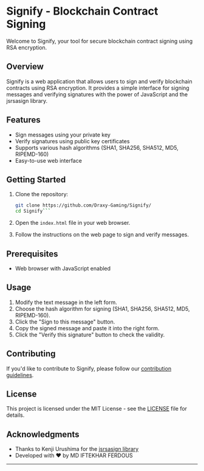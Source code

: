 # Signify - Blockchain Contract Signing

Welcome to Signify, your tool for secure blockchain contract signing using RSA encryption.

## Overview

Signify is a web application that allows users to sign and verify blockchain contracts using RSA encryption. It provides a simple interface for signing messages and verifying signatures with the power of JavaScript and the jsrsasign library.

## Features

- Sign messages using your private key
- Verify signatures using public key certificates
- Supports various hash algorithms (SHA1, SHA256, SHA512, MD5, RIPEMD-160)
- Easy-to-use web interface

## Getting Started

1. Clone the repository:

   ```bash
   git clone https://github.com/Draxy-Gaming/Signify/
   cd Signify```
   
2. Open the `index.html` file in your web browser.

3. Follow the instructions on the web page to sign and verify messages.

## Prerequisites

- Web browser with JavaScript enabled

## Usage

1. Modify the text message in the left form.
2. Choose the hash algorithm for signing (SHA1, SHA256, SHA512, MD5, RIPEMD-160).
3. Click the "Sign to this message" button.
4. Copy the signed message and paste it into the right form.
5. Click the "Verify this signature" button to check the validity.

## Contributing

If you'd like to contribute to Signify, please follow our [contribution guidelines](CONTRIBUTING.md).

## License

This project is licensed under the MIT License - see the [LICENSE](LICENSE) file for details.

## Acknowledgments

- Thanks to Kenji Urushima for the [jsrsasign library](https://github.com/kjur/jsrsasign)
- Developed with ❤️ by MD IFTEKHAR FERDOUS

---
